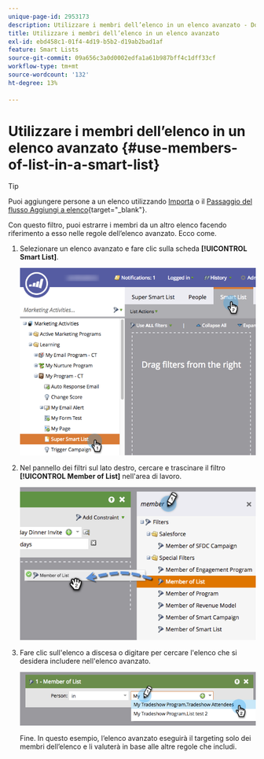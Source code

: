 ```yaml
---
unique-page-id: 2953173
description: Utilizzare i membri dell’elenco in un elenco avanzato - Documentazione di Marketo - Documentazione del prodotto
title: Utilizzare i membri dell’elenco in un elenco avanzato
exl-id: ebd458c1-01f4-4d19-b5b2-d19ab2bad1af
feature: Smart Lists
source-git-commit: 09a656c3a0d0002edfa1a61b987bff4c1dff33cf
workflow-type: tm+mt
source-wordcount: '132'
ht-degree: 13%

---
```


# Utilizzare i membri dell’elenco in un elenco avanzato {#use-members-of-list-in-a-smart-list}

>[!TIP]
>
>Puoi aggiungere persone a un elenco utilizzando [Importa](/help/marketo/getting-started/quick-wins/import-a-list-of-people.md) o il [Passaggio del flusso Aggiungi a elenco](/help/marketo/product-docs/core-marketo-concepts/smart-campaigns/flow-actions/add-to-list.md){target="_blank"}.

Con questo filtro, puoi estrarre i membri da un altro elenco facendo riferimento a esso nelle regole dell’elenco avanzato. Ecco come.

1. Selezionare un elenco avanzato e fare clic sulla scheda **[!UICONTROL Smart List]**.

   ![](assets/smartlist-sltab.png)

1. Nel pannello dei filtri sul lato destro, cercare e trascinare il filtro **[!UICONTROL Member of List]** nell&#39;area di lavoro.

   ![](assets/use-members-of-list-in-a-smart-list-2nd.png)

1. Fare clic sull&#39;elenco a discesa o digitare per cercare l&#39;elenco che si desidera includere nell&#39;elenco avanzato.

   ![](assets/memberoflist.png)

   Fine. In questo esempio, l’elenco avanzato eseguirà il targeting solo dei membri dell’elenco e li valuterà in base alle altre regole che includi.
